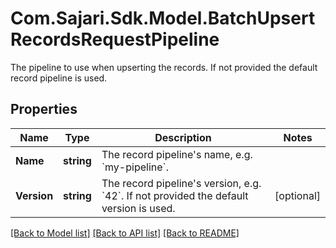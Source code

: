 # Com.Sajari.Sdk.Model.BatchUpsertRecordsRequestPipeline
The pipeline to use when upserting the records.  If not provided the default record pipeline is used.
## Properties

Name | Type | Description | Notes
------------ | ------------- | ------------- | -------------
**Name** | **string** | The record pipeline&#39;s name, e.g. &#x60;my-pipeline&#x60;. | 
**Version** | **string** | The record pipeline&#39;s version, e.g. &#x60;42&#x60;.  If not provided the default version is used. | [optional] 

[[Back to Model list]](../README.md#documentation-for-models) [[Back to API list]](../README.md#documentation-for-api-endpoints) [[Back to README]](../README.md)

